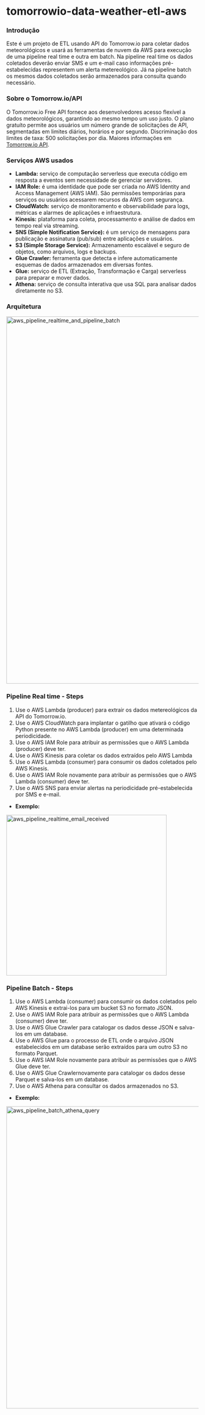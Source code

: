 # tomorrowio-data-weather-etl-aws

### Introdução

Este é um projeto de ETL usando API do Tomorrow.io para coletar dados meteorológicos e usará as ferramentas de nuvem da AWS para execução de uma pipeline real time e outra em batch. Na pipeline real time os dados coletados deverão enviar SMS e um e-mail caso informações pré-estabelecidas representem um alerta metereológico. Já na pipeline batch os mesmos dados coletados serão armazenados para consulta quando necessário. 

### Sobre o Tomorrow.io/API

O Tomorrow.io Free API fornece aos desenvolvedores acesso flexível a dados meteorológicos, garantindo ao mesmo tempo um uso justo. O plano gratuíto permite aos usuários um número grande de solicitações de API, segmentadas em limites diários, horários e por segundo. Discriminação dos limites de taxa: 500 solicitações por dia. Maiores informações em [Tomorrow.io API](https://docs.tomorrow.io/reference/welcome).

### Serviços AWS usados

- **Lambda:** serviço de computação serverless que executa código em resposta a eventos sem necessidade de gerenciar servidores.
- **IAM Role:** é uma identidade que pode ser criada no AWS Identity and Access Management (AWS IAM). São permissões temporárias para serviços ou usuários acessarem recursos da AWS com segurança.
- **CloudWatch:** serviço de monitoramento e observabilidade para logs, métricas e alarmes de aplicações e infraestrutura.
- **Kinesis:** plataforma para coleta, processamento e análise de dados em tempo real via streaming.
- **SNS (Simple Notification Service):** é um serviço de mensagens para publicação e assinatura (pub/sub) entre aplicações e usuários.
- **S3 (Simple Storage Service):** Armazenamento escalável e seguro de objetos, como arquivos, logs e backups.
- **Glue Crawler:** ferramenta que detecta e infere automaticamente esquemas de dados armazenados em diversas fontes.
- **Glue:** serviço de ETL (Extração, Transformação e Carga) serverless para preparar e mover dados.
- **Athena:** serviço de consulta interativa que usa SQL para analisar dados diretamente no S3.

### Arquitetura

<img width="960" alt="aws_pipeline_realtime_and_pipeline_batch" src="https://github.com/marcelodutra7/my-repository/blob/b64ad6cdd64dc31407b729a4d39a02d35d09e0e9/images/aws_pipeline_realtime_and_pipeline_batch.png">

### Pipeline Real time - Steps

1. Use o AWS Lambda (producer) para extrair os dados metereológicos da API do Tomorrow.io.
2. Use o AWS CloudWatch para implantar o gatilho que ativará o código Python presente no AWS Lambda (producer) em uma determinada periodicidade.
3. Use o AWS IAM Role para atribuir as permissões que o AWS Lambda (producer) deve ter.
4. Use o AWS Kinesis para coletar os dados extraídos pelo AWS Lambda
5. Use o AWS Lambda (consumer) para consumir os dados coletados pelo AWS Kinesis.
6. Use o AWS IAM Role novamente para atribuir as permissões que o AWS Lambda (consumer) deve ter.
7. Use o AWS SNS para enviar alertas na periodicidade pré-estabelecida por SMS e e-mail.

- **Exemplo:**
<img width="420" alt="aws_pipeline_realtime_email_received" src="https://github.com/marcelodutra7/my-repository/blob/a75038b0d67d9cec8e2a2caea4211a39db24db83/images/aws_pipeline_realtime_email_received.png">

### Pipeline Batch - Steps

1. Use o AWS Lambda (consumer) para consumir os dados coletados pelo AWS Kinesis e extrai-los para um bucket S3 no formato JSON.
2. Use o AWS IAM Role para atribuir as permissões que o AWS Lambda (consumer) deve ter.
3. Use o AWS Glue Crawler para catalogar os dados desse JSON e salva-los em um database.
4. Use o AWS Glue para o processo de ETL onde o arquivo JSON estabelecidos em um database serão extraídos para um outro S3 no formato Parquet.
5. Use o AWS IAM Role novamente para atribuir as permissões que o AWS Glue deve ter.
6. Use o AWS Glue Crawlernovamente para catalogar os dados desse Parquet e salva-los em um database.
7. Use o AWS Athena para consultar os dados armazenados no S3.

- **Exemplo:**
<img width="790" alt="aws_pipeline_batch_athena_query" src="https://github.com/marcelodutra7/my-repository/blob/40e80241b3c8795cac53eea11e7145a01376b287/images/aws_pipeline_batch_athena_query.png">
